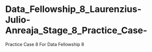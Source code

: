# Data_Fellowship_8_Laurenzius-Julio-Anreaja_Stage_8_Practice_Case-
Practice Case 8 For Data Fellowship 8
